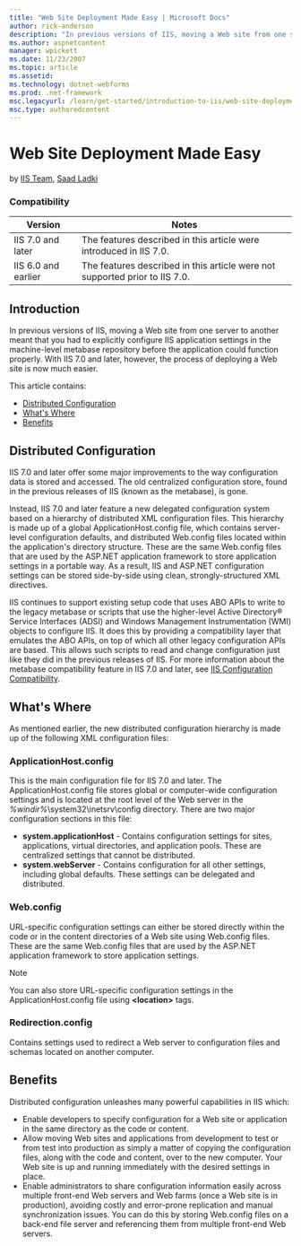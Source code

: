 ```yaml
---
title: "Web Site Deployment Made Easy | Microsoft Docs"
author: rick-anderson
description: "In previous versions of IIS, moving a Web site from one server to another meant that you had to explicitly configure IIS application settings in the machine-..."
ms.author: aspnetcontent
manager: wpickett
ms.date: 11/23/2007
ms.topic: article
ms.assetid: 
ms.technology: dotnet-webforms
ms.prod: .net-framework
msc.legacyurl: /learn/get-started/introduction-to-iis/web-site-deployment-made-easy
msc.type: authoredcontent
---
```

Web Site Deployment Made Easy
====================
by [IIS Team](https://twitter.com/inetsrv), [Saad Ladki](https://twitter.com/saadladki)

### Compatibility


| Version | Notes |
| --- | --- |
| IIS 7.0 and later | The features described in this article were introduced in IIS 7.0. |
| IIS 6.0 and earlier | The features described in this article were not supported prior to IIS 7.0. |


## Introduction

In previous versions of IIS, moving a Web site from one server to another meant that you had to explicitly configure IIS application settings in the machine-level metabase repository before the application could function properly. With IIS 7.0 and later, however, the process of deploying a Web site is now much easier.

This article contains:

- [Distributed Configuration](web-site-deployment-made-easy.md#Distributed)
- [What's Where](web-site-deployment-made-easy.md#Whats)
- [Benefits](web-site-deployment-made-easy.md#Benefits)

<a id="Distributed"></a>

## Distributed Configuration

IIS 7.0 and later offer some major improvements to the way configuration data is stored and accessed. The old centralized configuration store, found in the previous releases of IIS (known as the metabase), is gone.

Instead, IIS 7.0 and later feature a new delegated configuration system based on a hierarchy of distributed XML configuration files. This hierarchy is made up of a global ApplicationHost.config file, which contains server-level configuration defaults, and distributed Web.config files located within the application's directory structure. These are the same Web.config files that are used by the ASP.NET application framework to store application settings in a portable way. As a result, IIS and ASP.NET configuration settings can be stored side-by-side using clean, strongly-structured XML directives.

IIS continues to support existing setup code that uses ABO APIs to write to the legacy metabase or scripts that use the higher-level Active Directory® Service Interfaces (ADSI) and Windows Management Instrumentation (WMI) objects to configure IIS. It does this by providing a compatibility layer that emulates the ABO APIs, on top of which all other legacy configuration APIs are based. This allows such scripts to read and change configuration just like they did in the previous releases of IIS. For more information about the metabase compatibility feature in IIS 7.0 and later, see [IIS Configuration Compatibility](../../manage/managing-your-configuration-settings/how-to-use-metabase-compatibility-with-iis-7-and-above.md).

<a id="Whats"></a>

## What's Where

As mentioned earlier, the new distributed configuration hierarchy is made up of the following XML configuration files:

### ApplicationHost.config

This is the main configuration file for IIS 7.0 and later. The ApplicationHost.config file stores global or computer-wide configuration settings and is located at the root level of the Web server in the *%windir%*\system32\inetsrv\config directory. There are two major configuration sections in this file:

- **system.applicationHost** - Contains configuration settings for sites, applications, virtual directories, and application pools. These are centralized settings that cannot be distributed.
- **system.webServer** - Contains configuration for all other settings, including global defaults. These settings can be delegated and distributed.

### Web.config

URL-specific configuration settings can either be stored directly within the code or in the content directories of a Web site using Web.config files. These are the same Web.config files that are used by the ASP.NET application framework to store application settings.

> [!NOTE]
> You can also store URL-specific configuration settings in the ApplicationHost.config file using **&lt;location&gt;** tags.

### Redirection.config

Contains settings used to redirect a Web server to configuration files and schemas located on another computer.

<a id="Benefits"></a>

## Benefits

Distributed configuration unleashes many powerful capabilities in IIS which:

- Enable developers to specify configuration for a Web site or application in the same directory as the code or content.
- Allow moving Web sites and applications from development to test or from test into production as simply a matter of copying the configuration files, along with the code and content, over to the new computer. Your Web site is up and running immediately with the desired settings in place.
- Enable administrators to share configuration information easily across multiple front-end Web servers and Web farms (once a Web site is in production), avoiding costly and error-prone replication and manual synchronization issues. You can do this by storing Web.config files on a back-end file server and referencing them from multiple front-end Web servers.